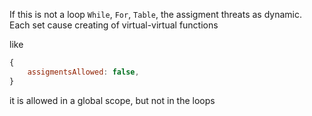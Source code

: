 If this is not a loop `While`, `For`, `Table`, the assigment threats as dynamic. Each set cause creating of virtual-virtual functions

like

```js
{
	assigmentsAllowed: false,
}
```

it is allowed in a global scope, but not in the loops
